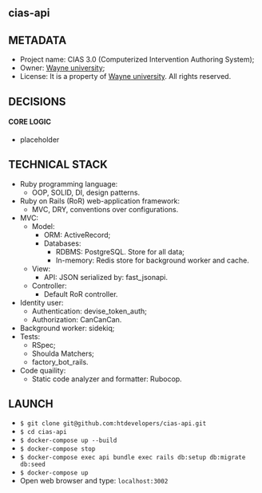 ## cias-api

## METADATA
* Project name: CIAS 3.0 (Computerized Intervention Authoring  System);
* Owner: [Wayne university](https://wayne.edu/);
* License: It is a property of [Wayne university](https://wayne.edu/). All rights reserved.

## DECISIONS 
 
#### CORE LOGIC

* placeholder

## TECHNICAL STACK

* Ruby programming language:
  * OOP, SOLID, DI, design patterns.
* Ruby on Rails (RoR) web-application framework:
  * MVC, DRY, conventions over configurations.
* MVC:
  * Model:
    * ORM: ActiveRecord;
    * Databases:
      * RDBMS: PostgreSQL. Store for all data;
      * In-memory: Redis store for background worker and cache. 
  * View:
    * API: JSON serialized by: fast_jsonapi.
  * Controller:
    * Default RoR controller.
* Identity user:
  * Authentication: devise_token_auth;
  * Authorization: CanCanCan.
* Background worker: sidekiq;
* Tests:
  * RSpec;
  * Shoulda Matchers;
  * factory_bot_rails.
* Code quaility:
  * Static code analyzer and formatter: Rubocop.

## LAUNCH

* `$ git clone git@github.com:htdevelopers/cias-api.git`
* `$ cd cias-api`
* `$ docker-compose up --build`
* `$ docker-compose stop`
* `$ docker-compose exec api bundle exec rails db:setup db:migrate db:seed`
* `$ docker-compose up`
* Open web browser and type: `localhost:3002`
